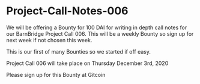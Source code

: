 # Project-Call-Notes-006
We will be offering a Bounty for 100 DAI for writing in depth call notes for our BarnBridge Project Call 006. This will be a weekly Bounty so sign up for next week if not chosen this week.

This is our first of many Bounties so we started if off easy.

Project Call 006 will take place on Thursday December 3rd, 2020

Please sign up for this Bounty at Gitcoin

